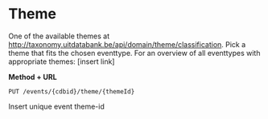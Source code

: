 ---
---

# Theme

One of the available themes at http://taxonomy.uitdatabank.be/api/domain/theme/classification. Pick a theme that fits the chosen eventtype. For an overview of all eventtypes with appropriate themes: [insert link]

**Method + URL**

```
PUT /events/{cdbid}/theme/{themeId}
```

Insert unique event theme-id
